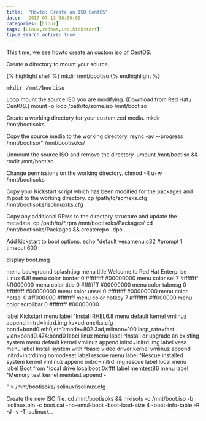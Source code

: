 ```yaml
---
title:  "Howto: Create an ISO CentOS"
date:   2017-07-13 08:00:00
categories: [Linux]
tags: [Linux,redhat,iso,kickstart]
tipue_search_active: true
---
```

This time, we see howto create an custom iso of CentOS.

Create a directory to mount your source.

{% highlight shell %}
mkdir /mnt/bootiso
{% endhighlight %}

<pre class="prettyprint">
mkdir /mnt/bootiso
</pre>

Loop mount the source ISO you are modifying. (Download from Red Hat / CentOS.)
</pre>
mount -o loop /path/to/some.iso /mnt/bootiso
</pre>

Create a working directory for your customized media.
</pre>
mkdir /mnt/bootisoks
</pre>

Copy the source media to the working directory.
</pre>
rsync -av --progress /mnt/bootiso/* /mnt/bootisoks/
</pre>

Unmount the source ISO and remove the directory.
</pre>
umount /mnt/bootiso && rmdir /mnt/bootiso
</pre>

Change permissions on the working directory.
</pre>
chmod -R u+w /mnt/bootisoks
</pre>

Copy your Kickstart script which has been modified for the packages and %post to the working directory.
</pre>
cp /path/to/someks.cfg /mnt/bootisoks/isolinux/ks.cfg
</pre>

Copy any additional RPMs to the directory structure and update the metadata.
</pre>
cp /path/to/*.rpm /mnt/bootisoks/Packages/
cd /mnt/bootisoks/Packages && createrepo -dpo .. .
</pre>

Add kickstart to boot options.
</pre>
echo "default vesamenu.c32
#prompt 1
timeout 600

display boot.msg

menu background splash.jpg
menu title Welcome to Red Hat Enterprise Linux 6.8!
menu color border 0 #ffffffff #00000000
menu color sel 7 #ffffffff #ff000000
menu color title 0 #ffffffff #00000000
menu color tabmsg 0 #ffffffff #00000000
menu color unsel 0 #ffffffff #00000000
menu color hotsel 0 #ff000000 #ffffffff
menu color hotkey 7 #ffffffff #ff000000
menu color scrollbar 0 #ffffffff #00000000

label Kickstart
  menu label ^Install RHEL6.8
  menu default
  kernel vmlinuz
  append initrd=initrd.img ks=cdrom:/ks.cfg bond=bond0:eth0,eth1:mode=802.3ad,miimon=100,lacp_rate=fast vlan=bond0.474:bond0
label linux
  menu label ^Install or upgrade an existing system
  menu default
  kernel vmlinuz
  append initrd=initrd.img
label vesa
  menu label Install system with ^basic video driver
  kernel vmlinuz
  append initrd=initrd.img nomodeset
label rescue
  menu label ^Rescue installed system
  kernel vmlinuz
  append initrd=initrd.img rescue
label local
  menu label Boot from ^local drive
  localboot 0xffff
label memtest86
  menu label ^Memory test
  kernel memtest
  append -

" > /mnt/bootisoks/isolinux/isolinux.cfg
</pre>

Create the new ISO file.
</pre>
cd /mnt/bootisoks && mkisofs -o /mnt/boot.iso -b isolinux.bin -c boot.cat -no-emul-boot -boot-load-size 4 -boot-info-table -R -J -v -T isolinux/. .
</pre>